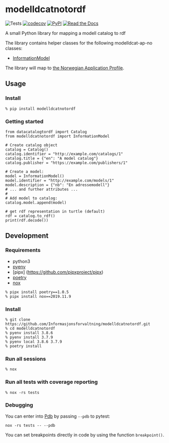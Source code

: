 # modelldcatnotordf

![Tests](https://github.com/Informasjonsforvaltning/modelldcatnotordf/workflows/Tests/badge.svg)
[![codecov](https://codecov.io/gh/Informasjonsforvaltning/modelldcatnotordf/branch/master/graph/badge.svg)](https://codecov.io/gh/Informasjonsforvaltning/modelldcatnotordf)
[![PyPI](https://img.shields.io/pypi/v/modelldcatnotordf.svg)](https://pypi.org/project/modelldcatnotordf/)
[![Read the Docs](https://readthedocs.org/projects/modelldcatnotordf/badge/)](https://modelldcatnotordf.readthedocs.io/)


A small Python library for mapping a modell catalog to rdf

The library contains helper classes for the following modelldcat-ap-no classes:
 - [InformationModel](https://informasjonsforvaltning.github.io/modelldcat-ap-no/#klasse-informasjonsmodell)

 The library will map to [the Norwegian Application Profile](https://informasjonsforvaltning.github.io/modelldcat-ap-no/).

## Usage
### Install
```
% pip install modelldcatnotordf
```
### Getting started
```
from datacatalogtordf import Catalog
from modelldcatnotordf import InformationModel

# Create catalog object
catalog = Catalog()
catalog.identifier = "http://example.com/catalogs/1"
catalog.title = {"en": "A model catalog"}
catalog.publisher = "https://example.com/publishers/1"

# Create a model:
model = InformationModel()
model.identifier = "http://example.com/models/1"
model.description = {"nb": "En adressemodell"}
# ... and further attributes ...
#
# Add model to catalog:
catalog.model.append(model)

# get rdf representation in turtle (default)
rdf = catalog.to_rdf()
print(rdf.decode())
```
## Development
### Requirements
- python3
- [pyenv](https://github.com/pyenv/pyenv)
- [pipx] (https://github.com/pipxproject/pipx)
- [poetry](https://python-poetry.org/)
- [nox](https://nox.thea.codes/en/stable/)

```
% pipx install poetry==1.0.5
% pipx install nox==2019.11.9
```
### Install
```
% git clone https://github.com/Informasjonsforvaltning/modelldcatnotordf.git
% cd modelldcatnotordf
% pyenv install 3.8.6
% pyenv install 3.7.9
% pyenv local 3.8.6 3.7.9
% poetry install
```
### Run all sessions
```
% nox
```
### Run all tests with coverage reporting
```
% nox -rs tests
```
### Debugging
You can enter into [Pdb](https://docs.python.org/3/library/pdb.html) by passing `--pdb` to pytest:
```
nox -rs tests -- --pdb
```
You can set breakpoints directly in code by using the function `breakpoint()`.
